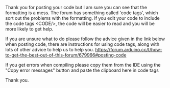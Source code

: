 Thank you for posting your code but I am sure you can see that the formatting is a mess. The forum has something called 'code tags', which sort out the problems with the formatting. If you edit your code to include the code tags \<CODE/\>, the code will be easier to read and you will be more likely to get help.

If you are unsure what to do please follow the advice given in the link below when posting code, there are instructions for using code tags, along with lots of other advice to help us to help you.
https://forum.arduino.cc/t/how-to-get-the-best-out-of-this-forum/679966#posting-code

If you get errors when compiling please copy them from the IDE using the "Copy error messages" button and paste the clipboard here in code tags

Thank you.
